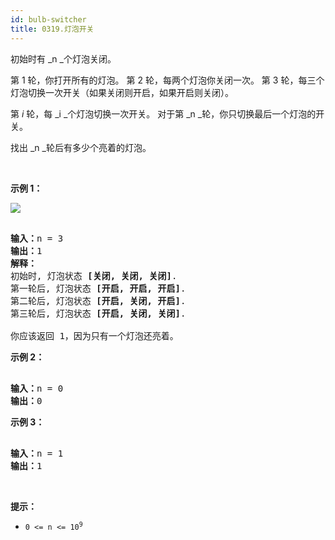 ```yaml
---
id: bulb-switcher
title: 0319.灯泡开关
---
```

初始时有 _n _个灯泡关闭。

第 1 轮，你打开所有的灯泡。 第 2 轮，每两个灯泡你关闭一次。 第 3 轮，每三个灯泡切换一次开关（如果关闭则开启，如果开启则关闭）。

第 _i_ 轮，每 _i _个灯泡切换一次开关。 对于第 _n _轮，你只切换最后一个灯泡的开关。

找出 _n _轮后有多少个亮着的灯泡。

 

**示例 1：**

![](https://assets.leetcode.com/uploads/2020/11/05/bulb.jpg)


<pre><br/><strong>输入：</strong>n =<strong> </strong>3<br/><strong>输出：</strong>1 <br/><strong>解释：</strong><br/>初始时, 灯泡状态 <strong>[关闭, 关闭, 关闭]</strong>.<br/>第一轮后, 灯泡状态 <strong>[开启, 开启, 开启]</strong>.<br/>第二轮后, 灯泡状态 <strong>[开启, 关闭, 开启]</strong>.<br/>第三轮后, 灯泡状态 <strong>[开启, 关闭, 关闭]</strong>. <br/><br/>你应该返回 1，因为只有一个灯泡还亮着。<br/></pre>

**示例 2：**


<pre><br/><strong>输入：</strong>n = 0<br/><strong>输出：</strong>0<br/></pre>

**示例 3：**


<pre><br/><strong>输入：</strong>n = 1<br/><strong>输出：</strong>1<br/></pre>

 

**提示：**


- <code>0 &lt;= n &lt;= 10<sup>9</sup></code>
